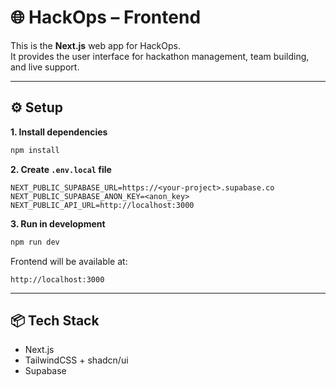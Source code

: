 # 🌐 HackOps – Frontend

This is the **Next.js** web app for HackOps.  
It provides the user interface for hackathon management, team building, and live support.

---

## ⚙️ Setup

**1. Install dependencies**
```bash
npm install
```

**2. Create `.env.local` file**
```env
NEXT_PUBLIC_SUPABASE_URL=https://<your-project>.supabase.co
NEXT_PUBLIC_SUPABASE_ANON_KEY=<anon_key>
NEXT_PUBLIC_API_URL=http://localhost:3000
```

**3. Run in development**
```bash
npm run dev
```
Frontend will be available at:  
```
http://localhost:3000
```

---

## 📦 Tech Stack
- Next.js
- TailwindCSS + shadcn/ui
- Supabase
